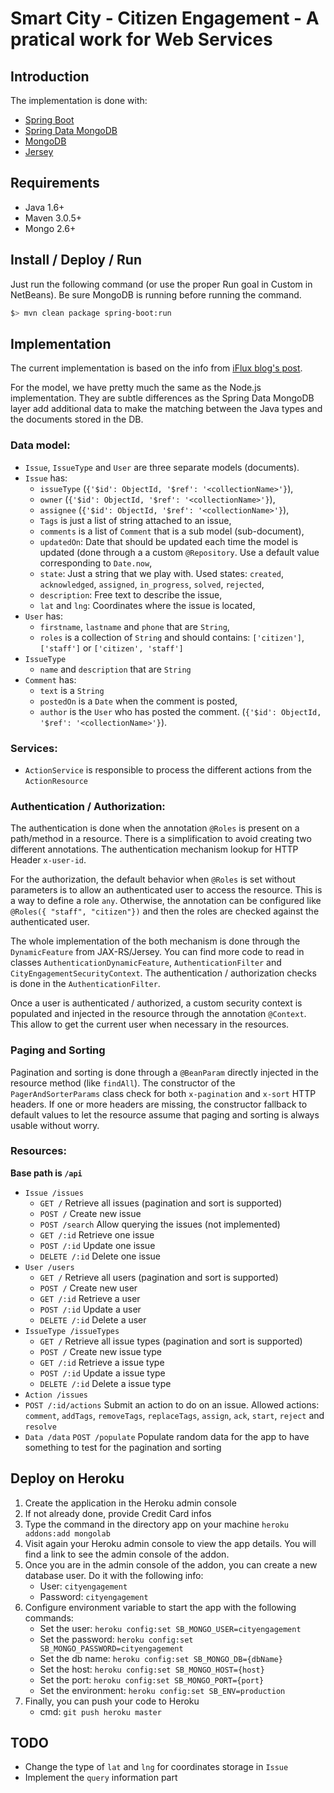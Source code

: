# Smart City - Citizen Engagement - A pratical work for Web Services

## Introduction

The implementation is done with:

- [Spring Boot](http://projects.spring.io/spring-boot/)
- [Spring Data MongoDB](http://projects.spring.io/spring-data-mongodb/)
- [MongoDB](http://www.mongodb.org/)
- [Jersey](https://jersey.java.net/)

## Requirements

- Java 1.6+
- Maven 3.0.5+
- Mongo 2.6+

## Install / Deploy / Run

Just run the following command (or use the proper Run goal in Custom in NetBeans). Be sure MongoDB is running before running the command.

```bash
$> mvn clean package spring-boot:run
```

## Implementation

The current implementation is based on the info from [iFlux blog's post](http://www.iflux.io/use-case/2015/02/03/citizen-engagement.html).

For the model, we have pretty much the same as the Node.js implementation. They are subtle differences as the Spring Data MongoDB layer add
additional data to make the matching between the Java types and the documents stored in the DB.

### Data model:

- `Issue`, `IssueType` and `User` are three separate models (documents).
- `Issue` has:
	- `issueType` (`{'$id': ObjectId, '$ref': '<collectionName>'}`),
	- `owner` (`{'$id': ObjectId, '$ref': '<collectionName>'}`),
	- `assignee` (`{'$id': ObjectId, '$ref': '<collectionName>'}`),
	- `Tags` is just a list of string attached to an issue,
	- `comments` is a list of `Comment` that is a sub model (sub-document),
	- `updatedOn`: Date that should be updated each time the model is updated (done through a a custom `@Repository`. Use a default value corresponding to `Date.now`,
	- `state`: Just a string that we play with. Used states: `created`, `acknowledged`, `assigned`, `in_progress`, `solved`, `rejected`,
	- `description`: Free text to describe the issue,
	- `lat` and `lng`: Coordinates where the issue is located,
- `User` has:
	- `firstname`, `lastname` and `phone` that are `String`,
	- `roles` is a collection of `String` and should contains: `['citizen']`, `['staff']` or `['citizen', 'staff']`
- `IssueType`
	- `name` and `description` that are `String`
- `Comment` has:
	- `text` is a `String`
	- `postedOn` is a `Date` when the comment is posted,
	- `author` is the `User` who has posted the comment.  (`{'$id': ObjectId, '$ref': '<collectionName>'}`).

### Services:

- `ActionService` is responsible to process the different actions from the `ActionResource`

### Authentication / Authorization:

The authentication is done when the annotation `@Roles` is present on a path/method in a resource. There is a simplification to avoid creating
two different annotations. The authentication mechanism lookup for HTTP Header `x-user-id`.

For the authorization, the default behavior when `@Roles` is set without parameters is to allow an authenticated user to access the resource. This
is a way to define a role `any`. Otherwise, the annotation can be configured like `@Roles({ "staff", "citizen"})` and then the roles are checked
against the authenticated user.

The whole implementation of the both mechanism is done through the `DynamicFeature` from JAX-RS/Jersey. You can find more code to read in classes
`AuthenticationDynamicFeature`, `AuthenticationFilter` and `CityEngagementSecurityContext`. The authentication / authorization checks is done in
the `AuthenticationFilter`.

Once a user is authenticated / authorized, a custom security context is populated and injected in the resource through the annotation `@Context`.
This allow to get the current user when necessary in the resources.

### Paging and Sorting

Pagination and sorting is done through a `@BeanParam` directly injected in the resource method (like `findAll`). The constructor of the `PagerAndSorterParams`
class check for both `x-pagination` and `x-sort` HTTP headers. If one or more headers are missing, the constructor fallback to default values
to let the resource assume that paging and sorting is always usable without worry.

### Resources:

**Base path is `/api`**

- `Issue /issues`
	- `GET /` Retrieve all issues (pagination and sort is supported)
	- `POST /` Create new issue
	- `POST /search` Allow querying the issues (not implemented)
	- `GET /:id` Retrieve one issue
	- `POST /:id` Update one issue
	- `DELETE /:id` Delete one issue
- `User /users`
	- `GET /` Retrieve all users (pagination and sort is supported)
	- `POST /` Create new user
	- `GET /:id` Retrieve a user
	- `POST /:id` Update a user
	- `DELETE /:id` Delete a user
- `IssueType /issueTypes`
	- `GET /` Retrieve all issue types (pagination and sort is supported)
	- `POST /` Create new issue type
	- `GET /:id` Retrieve a issue type
	- `POST /:id` Update a issue type
	- `DELETE /:id` Delete a issue type
- `Action /issues`
 - `POST /:id/actions` Submit an action to do on an issue. Allowed actions: `comment`, `addTags`, `removeTags`, `replaceTags`, `assign`, `ack`, `start`, `reject` and `resolve`
- `Data /data`
	`POST /populate` Populate random data for the app to have something to test for the pagination and sorting

## Deploy on Heroku

1. Create the application in the Heroku admin console
2. If not already done, provide Credit Card infos
3. Type the command in the directory app on your machine `heroku addons:add mongolab`
4. Visit again your Heroku admin console to view the app details. You will find a link to see the admin console of the addon.
5. Once you are in the admin console of the addon, you can create a new database user. Do it with the following info:
	- User: `cityengagement`
	- Password: `cityengagement`
6. Configure environment variable to start the app with the following commands:
	- Set the user: `heroku config:set SB_MONGO_USER=cityengagement`
	- Set the password: `heroku config:set SB_MONGO_PASSWORD=cityengagement`
	- Set the db name: `heroku config:set SB_MONGO_DB={dbName}`
	- Set the host: `heroku config:set SB_MONGO_HOST={host}`
	- Set the port: `heroku config:set SB_MONGO_PORT={port}`
	- Set the environment: `heroku config:set SB_ENV=production`
7. Finally, you can push your code to Heroku
	- cmd: `git push heroku master`

## TODO

- Change the type of `lat` and `lng` for coordinates storage in `Issue`
- Implement the `query` information part